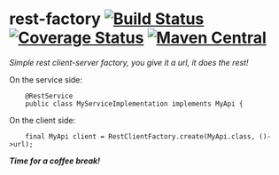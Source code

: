 # rest-factory [![Build Status](https://travis-ci.org/tcurrie/rest-factory.svg?branch=master)](https://travis-ci.org/tcurrie/rest-factory) [![Coverage Status](https://coveralls.io/repos/github/tcurrie/rest-factory/badge.svg?branch=master)](https://coveralls.io/github/tcurrie/rest-factory?branch=master) [![Maven Central](https://maven-badges.herokuapp.com/maven-central/com.github.tcurrie/rest.factory/badge.svg)](https://maven-badges.herokuapp.com/maven-central/com.github.tcurrie/rest.factory)

_Simple rest client-server factory, you give it a url, it does the rest!_

On the service side:

        @RestService
        public class MyServiceImplementation implements MyApi {

On the client side:

        final MyApi client = RestClientFactory.create(MyApi.class, ()->url);

**_Time for a coffee break!_**

